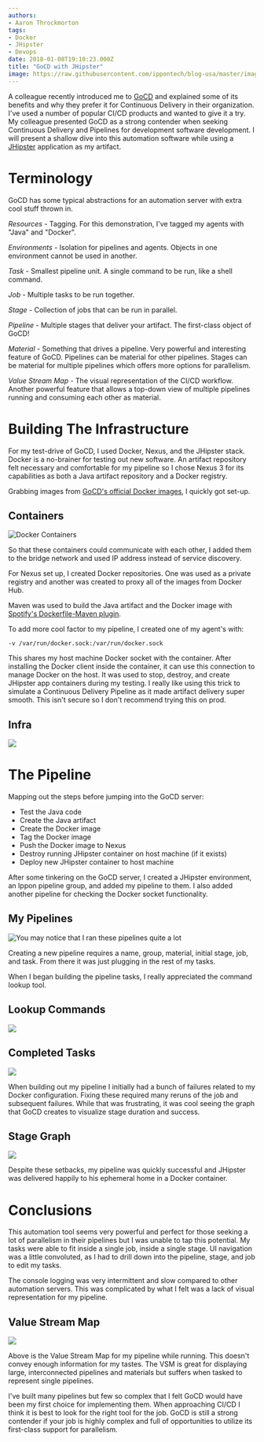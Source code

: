 ```yaml
---
authors:
- Aaron Throckmorton
tags:
- Docker
- JHipster
- Devops
date: 2018-01-08T19:10:23.000Z
title: "GoCD with JHipster"
image: https://raw.githubusercontent.com/ippontech/blog-usa/master/images/2017/11/Screen-Shot-2017-11-15-at-9.37.07-AM.png
---
```


A colleague recently introduced me to [GoCD](https://www.gocd.org/) and explained some of its benefits and why they prefer it for Continuous Delivery in their organization. I've used a number of popular CI/CD products and wanted to give it a try. My colleague presented GoCD as a strong contender when seeking Continuous Delivery and Pipelines for development software development. I will present a shallow dive into this automation software while using a [JHipster](http://www.jhipster.tech/) application as my artifact.

# Terminology

GoCD has some typical abstractions for an automation server with extra cool stuff thrown in.

*Resources* - Tagging. For this demonstration, I've tagged my agents with "Java" and "Docker".

*Environments* - Isolation for pipelines and agents. Objects in one environment cannot be used in another.

*Task* - Smallest pipeline unit. A single command to be run, like a shell command.

*Job* - Multiple tasks to be run together.

*Stage* - Collection of jobs that can be run in parallel.

*Pipeline* - Multiple stages that deliver your artifact. The first-class object of GoCD!

*Material* - Something that drives a pipeline. Very powerful and interesting feature of GoCD. Pipelines can be material for other pipelines. Stages can be material for multiple pipelines which offers more options for parallelism.

*Value Stream Map* - The visual representation of the CI/CD workflow. Another powerful feature that allows a top-down view of multiple pipelines running and consuming each other as material.

# Building The Infrastructure

For my test-drive of GoCD, I used Docker, Nexus, and the JHipster stack. Docker is a no-brainer for testing out new software. An artifact repository felt necessary and comfortable for my pipeline so I chose Nexus 3 for its capabilities as both a Java artifact repository and a Docker registry.

Grabbing images from [GoCD's official Docker images](https://github.com/gocd/docker-gocd-server), I quickly got set-up.

## Containers
![Docker Containers](https://raw.githubusercontent.com/ippontech/blog-usa/master/images/2017/11/Screen-Shot-2017-11-10-at-12.30.47-PM.png)

So that these containers could communicate with each other, I added them to the bridge network and used IP address instead of service discovery.

For Nexus set up, I created Docker repositories. One was used as a private registry and another was created to proxy all of the images from Docker Hub.

Maven was used to build the Java artifact and the Docker image with [Spotify's Dockerfile-Maven plugin](https://github.com/spotify/dockerfile-maven).

To add more cool factor to my pipeline, I created one of my agent's with:

`-v /var/run/docker.sock:/var/run/docker.sock`

This shares my host machine Docker socket with the container. After installing the Docker client inside the container, it can use this connection to manage Docker on the host. It was used to stop, destroy, and create JHipster app containers during my testing. I really like using this trick to simulate a Continuous Delivery Pipeline as it made artifact delivery super smooth. This isn't secure so I don't recommend trying this on prod.

## Infra
![](https://raw.githubusercontent.com/ippontech/blog-usa/master/images/2017/11/Screen-Shot-2017-11-15-at-9.18.50-AM.png)

# The Pipeline

Mapping out the steps before jumping into the GoCD server:

- Test the Java code
- Create the Java artifact
- Create the Docker image
- Tag the Docker image
- Push the Docker image to Nexus
- Destroy running JHipster container on host machine (if it exists)
- Deploy new JHipster container to host machine

After some tinkering on the GoCD server, I created a JHipster environment, an Ippon pipeline group, and added my pipeline to them. I also added another pipeline for checking the Docker socket functionality.

## My Pipelines
![You may notice that I ran these pipelines quite a lot](https://raw.githubusercontent.com/ippontech/blog-usa/master/images/2017/11/Screen-Shot-2017-11-10-at-1.51.52-PM.png)

Creating a new pipeline requires a name, group, material, initial stage, job, and task. From there it was just plugging in the rest of my tasks.

When I began building the pipeline tasks, I really appreciated the command lookup tool.

## Lookup Commands
![](https://raw.githubusercontent.com/ippontech/blog-usa/master/images/2017/11/Screen-Shot-2017-11-14-at-8.59.45-PM.png)

## Completed Tasks

![](https://raw.githubusercontent.com/ippontech/blog-usa/master/images/2017/11/Screen-Shot-2017-11-14-at-9.11.35-PM.png)

When building out my pipeline I initially had a bunch of failures related to my Docker configuration. Fixing these required many reruns of the job and subsequent failures. While that was frustrating, it was cool seeing the graph that GoCD creates to visualize stage duration and success.

## Stage Graph
![](https://raw.githubusercontent.com/ippontech/blog-usa/master/images/2017/11/Screen-Shot-2017-11-14-at-9.21.19-PM.png)

Despite these setbacks, my pipeline was quickly successful and JHipster was delivered happily to his ephemeral home in a Docker container.

# Conclusions

This automation tool seems very powerful and perfect for those seeking a lot of parallelism in their pipelines but I was unable to tap this potential. My tasks were able to fit inside a single job, inside a single stage. UI navigation was a little convoluted, as I had to drill down into the pipeline, stage, and job to edit my tasks.

The console logging was very intermittent and slow compared to other automation servers. This was complicated by what I felt was a lack of visual representation for my pipeline.

## Value Stream Map
![](https://raw.githubusercontent.com/ippontech/blog-usa/master/images/2017/11/Screen-Shot-2017-11-14-at-10.08.42-PM.png)

Above is the Value Stream Map for my pipeline while running. This doesn't convey enough information for my tastes. The VSM is great for displaying large, interconnected pipelines and materials but suffers when tasked to represent single pipelines.

I've built many pipelines but few so complex that I felt GoCD would have been my first choice for implementing them. When approaching CI/CD I think it is best to look for the right tool for the job. GoCD is still a strong contender if your job is highly complex and full of opportunities to utilize its first-class support for parallelism.
